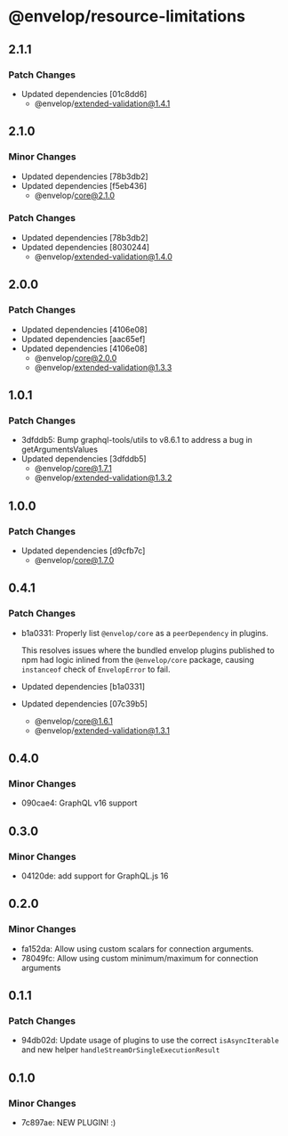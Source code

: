 # @envelop/resource-limitations

## 2.1.1

### Patch Changes

- Updated dependencies [01c8dd6]
  - @envelop/extended-validation@1.4.1

## 2.1.0

### Minor Changes

- Updated dependencies [78b3db2]
- Updated dependencies [f5eb436]
  - @envelop/core@2.1.0

### Patch Changes

- Updated dependencies [78b3db2]
- Updated dependencies [8030244]
  - @envelop/extended-validation@1.4.0

## 2.0.0

### Patch Changes

- Updated dependencies [4106e08]
- Updated dependencies [aac65ef]
- Updated dependencies [4106e08]
  - @envelop/core@2.0.0
  - @envelop/extended-validation@1.3.3

## 1.0.1

### Patch Changes

- 3dfddb5: Bump graphql-tools/utils to v8.6.1 to address a bug in getArgumentsValues
- Updated dependencies [3dfddb5]
  - @envelop/core@1.7.1
  - @envelop/extended-validation@1.3.2

## 1.0.0

### Patch Changes

- Updated dependencies [d9cfb7c]
  - @envelop/core@1.7.0

## 0.4.1

### Patch Changes

- b1a0331: Properly list `@envelop/core` as a `peerDependency` in plugins.

  This resolves issues where the bundled envelop plugins published to npm had logic inlined from the `@envelop/core` package, causing `instanceof` check of `EnvelopError` to fail.

- Updated dependencies [b1a0331]
- Updated dependencies [07c39b5]
  - @envelop/core@1.6.1
  - @envelop/extended-validation@1.3.1

## 0.4.0

### Minor Changes

- 090cae4: GraphQL v16 support

## 0.3.0

### Minor Changes

- 04120de: add support for GraphQL.js 16

## 0.2.0

### Minor Changes

- fa152da: Allow using custom scalars for connection arguments.
- 78049fc: Allow using custom minimum/maximum for connection arguments

## 0.1.1

### Patch Changes

- 94db02d: Update usage of plugins to use the correct `isAsyncIterable` and new helper `handleStreamOrSingleExecutionResult`

## 0.1.0

### Minor Changes

- 7c897ae: NEW PLUGIN! :)
